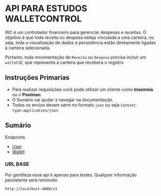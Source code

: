 # API PARA ESTUDOS WALLETCONTROL

WC é um controlador financeiro para gerenciar despesas e receitas. O objetivo é que toda receita ou despesa esteja vinculada a uma carteira, ou seja, toda a visualização de dados e persistência estão diretamente ligadas à carteira selecionada.

Portanto, toda movimentação de `Receita` ou `Despesa` precisa incluir um `walletID`, que representa a carteira que receberá o registro

## Instruções Primarias

- Para realizar requisições você pode utilizar um cliente como **Insomnia** ou o **Postman**.
- O Sumário vai ajudar a navegar na documentação.
- Todos os envios devem serm no formato `json` ou seja `Content-type:application/json`.

## Sumário

Endpoints

- [User](docs/user.md)
- [Wallet](docs/wallet.md)

### URL BASE

Por gentileza essa api é apenas para testes. Qualquer informação persistente será removido

```
http://localhost:4000/v1
```
